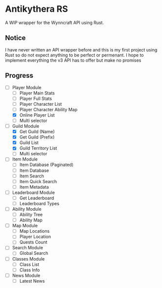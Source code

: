 # Antikythera RS

A WIP wrapper for the Wynncraft API using Rust.
## Notice

I have never written an API wrapper before and this is my first project using Rust so do not expect anything to be perfect or permenant. I hope to implement everything the v3 API has to offer but make no promises

## Progress
- [ ] Player Module
  - [ ] Player Main Stats
  - [ ] Player Full Stats
  - [ ] Player Character List
  - [ ] Player Character Ability Map
  - [x] Online Player List
  - [ ] Multi selector
     
- [ ] Guild Module
  - [x] Get Guild (Name)
  - [x] Get Guild (Prefix)
  - [x] Guild List
  - [x] Guild Territory List
  - [ ] Multi selector
     
- [ ] Item Module
  - [ ] Item Database (Paginated)
  - [ ] Item Database
  - [ ] Item Search
  - [ ] Item Quick Search
  - [ ] Item Metadata
     
- [ ] Leaderboard Module
  - [ ] Get Leaderboard
  - [ ] Leaderboard Types
     
- [ ] Ability Module
  - [ ] Ability Tree
  - [ ] Ability Map
     
- [ ] Map Module
  - [ ] Map Locations
  - [ ] Player Location
  - [ ] Quests Count
     
- [ ] Search Module
  - [ ] Global Search
     
- [ ] Classes Module
  - [ ] Class List
  - [ ] Class Info
     
- [ ] News Module
  - [ ] Latest News
